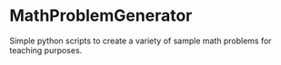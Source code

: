 # MathProblemGenerator
Simple python scripts to create a variety of sample math problems for teaching purposes.
